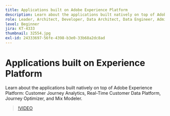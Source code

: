 ```yaml
---
title: Applications built on Adobe Experience Platform
description: Learn about the applications built natively on top of Adobe Experience Platform.
role: Leader, Architect, Developer, Data Architect, Data Engineer, Admin, User
level: Beginner
jira: KT-4333
thumbnail: 32554.jpg
exl-id: 24333697-56fe-4398-b3e0-33b68a2dc8ad
---
```

# Applications built on Experience Platform

Learn about the applications built natively on top of Adobe Experience Platform: Customer Journey Analytics, Real-Time Customer Data Platform, Journey Optimizer, and Mix Modeler.

>[!VIDEO](https://video.tv.adobe.com/v/32554?learn=on)

